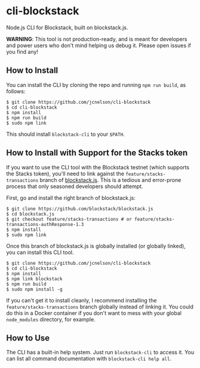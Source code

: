 # cli-blockstack
Node.js CLI for Blockstack, built on blockstack.js.

**WARNING**:  This tool is not production-ready, and is meant for developers and
power users who don't mind helping us debug it.  Please open issues if you find
any!

## How to Install

You can install the CLI by cloning the repo and running `npm run build`, as
follows:

```
$ git clone https://github.com/jcnelson/cli-blockstack
$ cd cli-blockstack
$ npm install
$ npm run build
$ sudo npm link
```

This should install `blockstack-cli` to your `$PATH`.

## How to Install with Support for the Stacks token

If you want to use the CLI tool with the Blockstack testnet (which supports the
Stacks token), you'll need to link against the `feature/stacks-transactions`
branch of [blockstack.js](https://github.com/blockstack.js).  This is a tedious
and error-prone process that only seasoned developers should attempt.

First, go and install the right branch of blockstack.js:

```
$ git clone https://github.com/blockstack/blockstack.js
$ cd blockstack.js
$ git checkout feature/stacks-transactions # or feature/stacks-transactions-authResponse-1.3
$ npm install
$ sudo npm link
```

Once this branch of blockstack.js is globally installed (or globally linked),
you can install this CLI tool.

```
$ git clone https://github.com/jcnelson/cli-blockstack
$ cd cli-blockstack
$ npm install
$ npm link blockstack
$ npm run build
$ sudo npm install -g
```

If you can't get it to install cleanly, I recommend installing the
`feature/stacks-transactions` branch globally instead of linking it.  You could
do this in a Docker container if you don't want to mess with your global
`node_modules` directory, for example.

## How to Use

The CLI has a built-in help system.  Just run `blockstack-cli` to access it.
You can list all command documentation with `blockstack-cli help all`.
